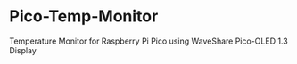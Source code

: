 # Pico-Temp-Monitor
Temperature Monitor for Raspberry Pi Pico using WaveShare Pico-OLED 1.3 Display 
